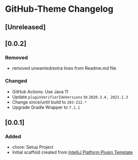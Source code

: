 <!-- Keep a Changelog guide -> https://keepachangelog.com -->

# GitHub-Theme Changelog

## [Unreleased]

## [0.0.2]

### Removed
- removed unwanted/extra lines from Readme.md file

### Changed

- GitHub Actions: Use Java 11
- Update `pluginVerifierIdeVersions` to `2020.3.4, 2021.1.3`
- Change since/until build to `203-212.*`
- Upgrade Gradle Wrapper to `7.1.1`

## [0.0.1]

### Added

- chore: Setup Project
- Initial scaffold created from [IntelliJ Platform Plugin Template](https://github.com/JetBrains/intellij-platform-plugin-template)
